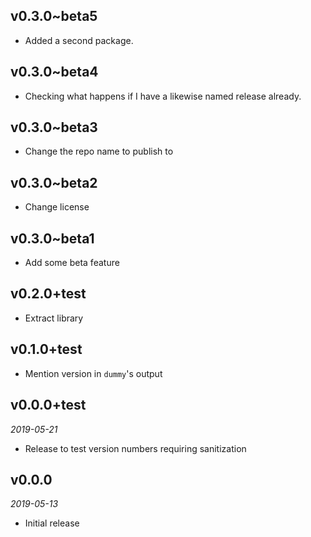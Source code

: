 ## v0.3.0~beta5

- Added a second package.

## v0.3.0~beta4

- Checking what happens if I have a likewise named release already.

## v0.3.0~beta3

- Change the repo name to publish to

## v0.3.0~beta2

- Change license

## v0.3.0~beta1

- Add some beta feature

## v0.2.0+test

- Extract library

## v0.1.0+test

- Mention version in `dummy`'s output

## v0.0.0+test

*2019-05-21*

- Release to test version numbers requiring sanitization

## v0.0.0

*2019-05-13*

- Initial release
